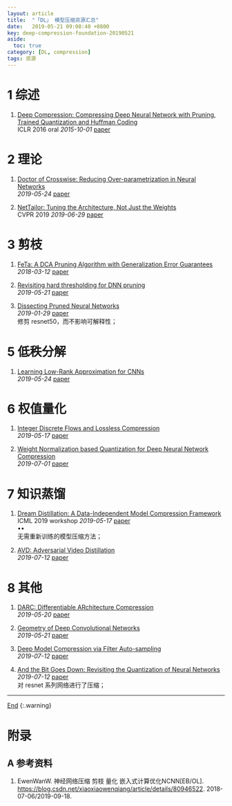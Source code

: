 ```yaml
---
layout: article
title:  "「DL」 模型压缩资源汇总"
date:   2019-05-21 09:08:40 +0800
key: deep-compression-foundation-20190521
aside:
  toc: true
category: [DL, compression]
tags: 资源
---
```

<span id='head'></span>  


<!--more-->


# 1 综述
1. [Deep Compression: Compressing Deep Neural Network with Pruning, Trained Quantization and Huffman Coding](https://arxiv.org/abs/1510.00149)   
ICLR 2016 oral *2015-10-01* [paper](https://arxiv.org/abs/1510.00149)    


# 2 理论
1. [Doctor of Crosswise: Reducing Over-parametrization in Neural Networks](http://cn.arxiv.org/abs/1905.10324)   
*2019-05-24* [paper](https://arxiv.org/abs/1905.10324)   

1. [NetTailor: Tuning the Architecture, Not Just the Weights](http://cn.arxiv.org/abs/1907.00274)   
CVPR 2019 *2019-06-29* [paper](https://arxiv.org/abs/1907.00274)   

# 3 剪枝
1. [FeTa: A DCA Pruning Algorithm with Generalization Error Guarantees](https://arxiv.org/abs/1803.04239)   
*2018-03-12* [paper](https://arxiv.org/abs/1803.04239)   

1. [Revisiting hard thresholding for DNN pruning](http://cn.arxiv.org/abs/1905.08793)   
*2019-05-21* [paper](https://arxiv.org/abs/1905.08793)   

1. [Dissecting Pruned Neural Networks](http://cn.arxiv.org/abs/1907.00262)   
*2019-01-29* [paper](https://arxiv.org/abs/1907.00262)   
修剪 resnet50，而不影响可解释性；    

# 5 低秩分解
1. [Learning Low-Rank Approximation for CNNs](http://cn.arxiv.org/abs/1905.10145)   
*2019-05-24* [paper](https://arxiv.org/abs/1905.10145)   

# 6 权值量化
1. [Integer Discrete Flows and Lossless Compression](http://cn.arxiv.org/abs/1905.07376)   
*2019-05-17* [paper](https://arxiv.org/abs/1905.07376)   

1. [Weight Normalization based Quantization for Deep Neural Network Compression](http://cn.arxiv.org/abs/1907.00593)   
*2019-07-01* [paper](https://arxiv.org/abs/1907.00593)   

# 7 知识蒸馏
1. [Dream Distillation: A Data-Independent Model Compression Framework](http://cn.arxiv.org/abs/1905.07072)   
ICML 2019 workshop *2019-05-17* [paper](https://arxiv.org/abs/1905.07072)   
$\bullet \bullet$   
无需重新训练的模型压缩方法；   

1. [AVD: Adversarial Video Distillation](http://cn.arxiv.org/abs/1907.05640)    
*2019-07-12* [paper](https://arxiv.org/abs/1907.05640)     


# 8 其他
1. [DARC: Differentiable ARchitecture Compression](http://cn.arxiv.org/abs/1905.08170)   
*2019-05-20* [paper](https://arxiv.org/abs/1905.08170)   

1. [Geometry of Deep Convolutional Networks](http://cn.arxiv.org/abs/1905.08922)   
*2019-05-21* [paper](https://arxiv.org/abs/1905.08922)   

1. [Deep Model Compression via Filter Auto-sampling](http://cn.arxiv.org/abs/1907.05642)   
*2019-07-12* [paper](https://arxiv.org/abs/1907.05642)    

1. [And the Bit Goes Down: Revisiting the Quantization of Neural Networks](http://cn.arxiv.org/abs/1907.05686)   
*2019-07-12* [paper](https://arxiv.org/abs/1907.05686)    
对 resnet 系列网络进行了压缩；    

-------------------  
[End](#head)
{:.warning}  

# 附录
## A 参考资料
1. EwenWanW. 神经网络压缩 剪枝 量化 嵌入式计算优化NCNN[EB/OL]. <https://blog.csdn.net/xiaoxiaowenqiang/article/details/80946522>. 2018-07-06/2019-09-18.     
